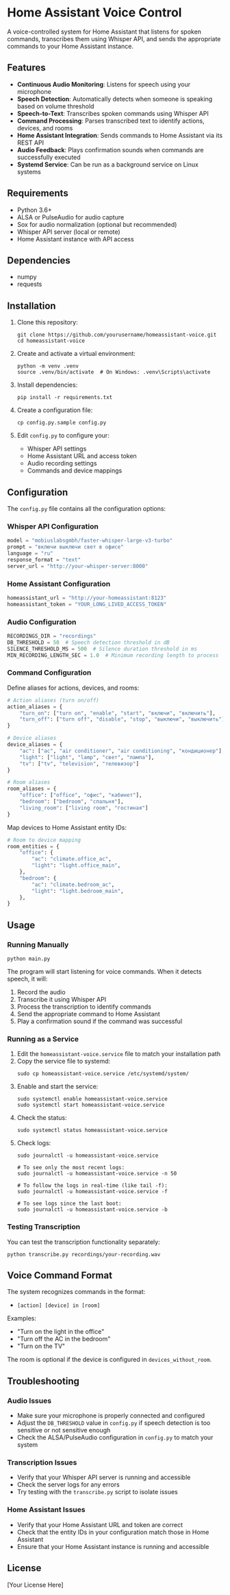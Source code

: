 # Home Assistant Voice Control

A voice-controlled system for Home Assistant that listens for spoken commands, transcribes them using Whisper API, and sends the appropriate commands to your Home Assistant instance.

## Features

- **Continuous Audio Monitoring**: Listens for speech using your microphone
- **Speech Detection**: Automatically detects when someone is speaking based on volume threshold
- **Speech-to-Text**: Transcribes spoken commands using Whisper API
- **Command Processing**: Parses transcribed text to identify actions, devices, and rooms
- **Home Assistant Integration**: Sends commands to Home Assistant via its REST API
- **Audio Feedback**: Plays confirmation sounds when commands are successfully executed
- **Systemd Service**: Can be run as a background service on Linux systems

## Requirements

- Python 3.6+
- ALSA or PulseAudio for audio capture
- Sox for audio normalization (optional but recommended)
- Whisper API server (local or remote)
- Home Assistant instance with API access

## Dependencies

- numpy
- requests

## Installation

1. Clone this repository:
   ```
   git clone https://github.com/yourusername/homeassistant-voice.git
   cd homeassistant-voice
   ```

2. Create and activate a virtual environment:
   ```
   python -m venv .venv
   source .venv/bin/activate  # On Windows: .venv\Scripts\activate
   ```

3. Install dependencies:
   ```
   pip install -r requirements.txt
   ```

4. Create a configuration file:
   ```
   cp config.py.sample config.py
   ```

5. Edit `config.py` to configure your:
   - Whisper API settings
   - Home Assistant URL and access token
   - Audio recording settings
   - Commands and device mappings

## Configuration

The `config.py` file contains all the configuration options:

### Whisper API Configuration
```python
model = "mobiuslabsgmbh/faster-whisper-large-v3-turbo"
prompt = "включи выключи свет в офисе"
language = "ru"
response_format = "text"
server_url = "http://your-whisper-server:8000"
```

### Home Assistant Configuration
```python
homeassistant_url = "http://your-homeassistant:8123"
homeassistant_token = "YOUR_LONG_LIVED_ACCESS_TOKEN"
```

### Audio Configuration
```python
RECORDINGS_DIR = "recordings"
DB_THRESHOLD = 50  # Speech detection threshold in dB
SILENCE_THRESHOLD_MS = 500  # Silence duration threshold in ms
MIN_RECORDING_LENGTH_SEC = 1.0  # Minimum recording length to process
```

### Command Configuration

Define aliases for actions, devices, and rooms:

```python
# Action aliases (turn on/off)
action_aliases = {
    "turn_on": ["turn on", "enable", "start", "включи", "включить"],
    "turn_off": ["turn off", "disable", "stop", "выключи", "выключить"]
}

# Device aliases
device_aliases = {
    "ac": ["ac", "air conditioner", "air conditioning", "кондиционер"],
    "light": ["light", "lamp", "свет", "лампа"],
    "tv": ["tv", "television", "телевизор"]
}

# Room aliases
room_aliases = {
    "office": ["office", "офис", "кабинет"],
    "bedroom": ["bedroom", "спальня"],
    "living_room": ["living room", "гостиная"]
}
```

Map devices to Home Assistant entity IDs:

```python
# Room to device mapping
room_entities = {
    "office": {
        "ac": "climate.office_ac",
        "light": "light.office_main",
    },
    "bedroom": {
        "ac": "climate.bedroom_ac",
        "light": "light.bedroom_main",
    },
}
```

## Usage

### Running Manually

```
python main.py
```

The program will start listening for voice commands. When it detects speech, it will:
1. Record the audio
2. Transcribe it using Whisper API
3. Process the transcription to identify commands
4. Send the appropriate command to Home Assistant
5. Play a confirmation sound if the command was successful

### Running as a Service

1. Edit the `homeassistant-voice.service` file to match your installation path
2. Copy the service file to systemd:
   ```
   sudo cp homeassistant-voice.service /etc/systemd/system/
   ```
3. Enable and start the service:
   ```
   sudo systemctl enable homeassistant-voice.service
   sudo systemctl start homeassistant-voice.service
   ```
4. Check the status:
   ```
   sudo systemctl status homeassistant-voice.service
   ```
5. Check logs:
   ```
   sudo journalctl -u homeassistant-voice.service
   
   # To see only the most recent logs:
   sudo journalctl -u homeassistant-voice.service -n 50
   
   # To follow the logs in real-time (like tail -f):
   sudo journalctl -u homeassistant-voice.service -f
   
   # To see logs since the last boot:
   sudo journalctl -u homeassistant-voice.service -b
   ```

### Testing Transcription

You can test the transcription functionality separately:

```
python transcribe.py recordings/your-recording.wav
```

## Voice Command Format

The system recognizes commands in the format:
- `[action] [device] in [room]`

Examples:
- "Turn on the light in the office"
- "Turn off the AC in the bedroom"
- "Turn on the TV"

The room is optional if the device is configured in `devices_without_room`.

## Troubleshooting

### Audio Issues

- Make sure your microphone is properly connected and configured
- Adjust the `DB_THRESHOLD` value in `config.py` if speech detection is too sensitive or not sensitive enough
- Check the ALSA/PulseAudio configuration in `config.py` to match your system

### Transcription Issues

- Verify that your Whisper API server is running and accessible
- Check the server logs for any errors
- Try testing with the `transcribe.py` script to isolate issues

### Home Assistant Issues

- Verify that your Home Assistant URL and token are correct
- Check that the entity IDs in your configuration match those in Home Assistant
- Ensure that your Home Assistant instance is running and accessible

## License

[Your License Here]
